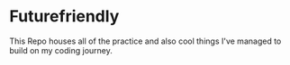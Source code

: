 # Futurefriendly

This Repo houses all of the practice and also cool things I've managed to build on my coding journey.
